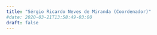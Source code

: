 ```yaml
---
title: "Sérgio Ricardo Neves de Miranda (Coordenador)"
#date: 2020-03-21T13:58:49-03:00
draft: false
---
```



